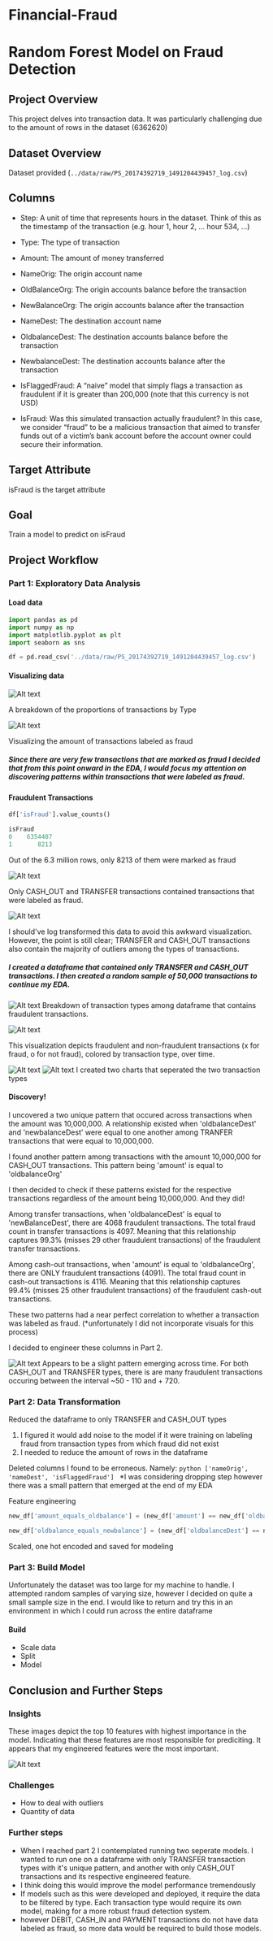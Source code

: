 # Financial-Fraud
# Random Forest Model on Fraud Detection

## Project Overview

This project delves into transaction data. It was particularly challenging due to the amount of rows in the dataset (6362620)


## Dataset Overview

Dataset provided (`../data/raw/PS_20174392719_1491204439457_log.csv`)

## Columns

- Step: A unit of time that represents hours in the dataset. Think of this as the timestamp
of the transaction (e.g. hour 1, hour 2, ... hour 534, ...)
- Type: The type of transaction
- Amount: The amount of money transferred
- NameOrig: The origin account name

- OldBalanceOrg: The origin accounts balance before the transaction
- NewBalanceOrg: The origin accounts balance after the transaction
- NameDest: The destination account name
- OldbalanceDest: The destination accounts balance before the transaction
- NewbalanceDest: The destination accounts balance after the transaction
- IsFlaggedFraud: A “naive” model that simply flags a transaction as fraudulent if it is
greater than 200,000 (note that this currency is not USD)
- IsFraud: Was this simulated transaction actually fraudulent? In this case, we consider
“fraud” to be a malicious transaction that aimed to transfer funds out of a victim’s bank
account before the account owner could secure their information.

## Target Attribute

isFraud is the target attribute

## Goal
Train a model to predict on isFraud

## Project Workflow

### Part 1: Exploratory Data Analysis
#### Load data

```python
import pandas as pd
import numpy as np
import matplotlib.pyplot as plt
import seaborn as sns

df = pd.read_csv('../data/raw/PS_20174392719_1491204439457_log.csv')
```
#### Visualizing data

![Alt text](image-1.png)

A breakdown of the proportions of transactions by Type

![Alt text](image-2.png)

Visualizing the amount of transactions labeled as fraud

##### Since there are very few transactions that are marked as fraud I decided that from this point onward in the EDA, I would focus my attention on discovering patterns within transactions that were labeled as fraud.

#### Fraudulent Transactions

```python
df['isFraud'].value_counts()

isFraud
0    6354407
1       8213
```

Out of the 6.3 million rows, only 8213 of them were marked as fraud

![Alt text](image-4.png)

Only CASH_OUT and TRANSFER transactions contained transactions that were labeled as fraud.

![Alt text](image-5.png)

I should've log transformed this data to avoid this awkward visualization. However, the point is still clear; TRANSFER and CASH_OUT transactions also contain the majority of outliers among the types of transactions.

##### I created a dataframe that contained only TRANSFER and CASH_OUT transactions. I then created a random sample of 50,000 transactions to continue my EDA. 

![Alt text](image-6.png)
Breakdown of transaction types among dataframe that contains fraudulent transactions.

![Alt text](image-3.png)

This visualization depicts fraudulent and non-fraudulent transactions (x for fraud, o for not fraud), colored by transaction type, over time.

![Alt text](image-7.png)
![Alt text](image-8.png)
I created two charts that seperated the two transaction types

#### Discovery!

I uncovered a two unique pattern that occured across transactions when the amount was 10,000,000. A relationship existed when 'oldbalanceDest' and 'newbalanceDest' were equal to one another among TRANFER transactions that were equal to 10,000,000. 

I found another pattern among transactions with the amount 10,000,000 for CASH_OUT transactions. This pattern being 'amount' is equal to 'oldbalanceOrg'

I then decided to check if these patterns existed for the respective transactions regardless of the amount being 10,000,000. And they did!

Among transfer transactions, when 'oldbalanceDest' is equal to 'newBalanceDest', there are 4068 fraudulent transactions. The total fraud count in transfer transactions is 4097. Meaning that this relationship captures 99.3% (misses 29 other fraudulent transactions) of the fraudulent transfer transactions.

Among cash-out transactions, when 'amount' is equal to 'oldbalanceOrg', there are ONLY fraudulent transactions (4091). The total fraud count in cash-out transactions is 4116. Meaning that this relationship captures 99.4% (misses 25 other fraudulent transactions) of the fraudulent cash-out transactions.

These two patterns had a near perfect correlation to whether a transaction was labeled as fraud. (*unfortunately I did not incorporate visuals for this process)

I decided to engineer these columns in Part 2.

![Alt text](image-9.png)
Appears to be a slight pattern emerging across time. For both CASH_OUT and TRANSFER types, there is are many fraudulent transactions occuring between the interval ~50 - 110 and + 720.


### Part 2: Data Transformation
Reduced the dataframe to only TRANSFER and CASH_OUT types
1. I figured it would add noise to the model if it were training on labeling fraud from transaction types from which fraud did not exist
2. I needed to reduce the amount of rows in the dataframe


Deleted columns I found to be erroneous. Namely:
```python ['nameOrig', 'nameDest', 'isFlaggedFraud'] ```
*I was considering dropping step however there was a small pattern that emerged at the end of my EDA

Feature engineering
```python 
new_df['amount_equals_oldbalance'] = (new_df['amount'] == new_df['oldbalanceOrg']).astype(int)

new_df['oldbalance_equals_newbalance'] = (new_df['oldbalanceDest'] == new_df['newbalanceDest']).astype(int)
```

Scaled, one hot encoded and saved for modeling



### Part 3: Build Model

Unfortunately the dataset was too large for my machine to handle. I attempted random samples of varying size, however I decided on quite a small sample size in the end. I would like to return and try this in an environment in which I could run across the entire dataframe

#### Build 
- Scale data
- Split
- Model


## Conclusion and Further Steps


### Insights
These images depict the top 10 features with highest importance in the model. Indicating that these features are most responsible for prediciting. It appears that my engineered features were the most important.

![Alt text](image.png)


### Challenges

- How to deal with outliers
- Quantity of data

### Further steps

- When I reached part 2 I contemplated running two seperate models. I wanted to run one on a dataframe with only TRANSFER transaction types with it's unique pattern, and another with only CASH_OUT transactions and its respective engineered feature.
- I think doing this would improve the model performance tremendously
- If models such as this were developed and deployed, it require the data to be filtered by type. Each transaction type would require its own model, making for a more robust fraud detection system.
- however DEBIT, CASH_IN and PAYMENT transactions do not have data labeled as fraud, so more data would be required to build those models.
